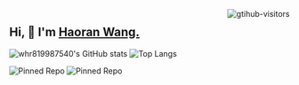 <a href="https://github.com/Charmve/computer-vision-in-action">
    <img align="right" src="https://komarev.com/ghpvc/?username=whr819987540&label=Visitors&color=blue&style=flat&logo=github" alt="gtihub-visitors" />
</a>

## Hi, 👋  I'm <a href="https://whr819987540.github.io/" target="_blank">Haoran Wang.</a>

![whr819987540's GitHub stats](https://github-readme-stats.vercel.app/api?username=whr819987540&count_private=true&show_icons=true&rank_icon=percentile)
![Top Langs](https://github-readme-stats.vercel.app/api/top-langs/?username=whr819987540&hide=jupyter%20notebook,tex)

<div class="image-container">
  <img src="https://github-readme-stats.vercel.app/api/pin/?username=whr819987540&repo=Voice-Control-for-ChatMindAI&show_owner=true" alt="Pinned Repo">
  <img src="https://github-readme-stats.vercel.app/api/pin/?username=whr819987540&repo=viewer&show_owner=true" alt="Pinned Repo">
</div>

